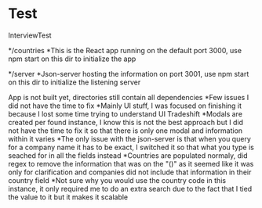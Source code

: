 # Test
InterviewTest

*/countries
	*This is the React app running on the default port 3000, use npm start on this dir to initialize the app

*/server
	*Json-server hosting the information on port 3001, use npm start on this dir to initialize the listening server

App is not built yet, directories still contain all dependencies
*Few issues I did not have the time to fix
	*Mainly UI stuff, I was focused on finishing it because I lost some time trying to understand UI Tradeshift
	*Modals are created per found instance, I know this is not the best approach but I did not have the time to fix it so that there is only one modal and information within it varies
	*The only issue with the json-server is that when you query for a company name it has to be exact, I switched it so that what you type is seached for in all the fields instead
	*Countries are populated normaly, did regex to remove the information that was on the "()" as it seemed like it was only for clarification and companies did not include that information in their country field
	*Not sure why you would use the country code in this instance, it only required me to do an extra search due to the fact that I tied the value to it but it makes it scalable 